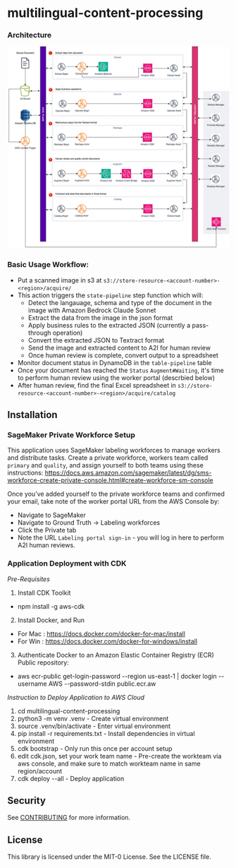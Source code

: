 # multilingual-content-processing



### Architecture

![Architecture Diagram](/docs/architecture.png)

### Basic Usage Workflow:
* Put a scanned image  in s3 at `s3://store-resource-<account-number>-<region>/acquire/`
* This action triggers the `state-pipeline` step function which will: 
  * Detect the langauage, schema and type of the document in the image with Amazon Bedrock Claude Sonnet
  * Extract the data from the image in the json format
  * Apply business rules to the extracted JSON (currently a pass-through operation)
  * Convert the extracted JSON to Textract format 
  * Send the image and extracted content to A2I for human review
  * Once human review is complete, convert output to a spreadsheet 
* Monitor document status in DynamoDB in the `table-pipeline` table
* Once your document has reached the `Status` `Augment#Waiting`, it's time to perform human review using the worker portal (descrbied below)
* After human review, find the final Excel spreadsheet in `s3://store-resource-<account-number>-<region>/acquire/catalog`


## Installation
### SageMaker Private Workforce Setup

This application uses SageMaker labeling workforces to manage workers and distribute tasks. Create a private workforce, workers team called `primary` and `quality`, and assign yourself to both teams using these instructions: https://docs.aws.amazon.com/sagemaker/latest/dg/sms-workforce-create-private-console.html#create-workforce-sm-console

Once you’ve added yourself to the private workforce teams and confirmed your email, take note of the worker portal URL from the AWS Console by:

* Navigate to SageMaker
* Navigate to Ground Truth → Labeling workforces
* Click the Private tab
* Note the URL `Labeling portal sign-in` - you will log in here to perform A2I human reviews.

### Application Deployment with CDK

*Pre-Requisites*

1. Install CDK Toolkit

- npm install -g aws-cdk

2. Install Docker, and Run

- For Mac : https://docs.docker.com/docker-for-mac/install
- For Win : https://docs.docker.com/docker-for-windows/install

3. Authenticate Docker to an Amazon Elastic Container Registry (ECR) Public repository:
- aws ecr-public get-login-password --region us-east-1 | docker login --username AWS --password-stdin public.ecr.aw

*Instruction to Deploy Application to AWS Cloud*

1. cd multilingual-content-processing
3. python3 -m venv .venv                    - Create virtual environment
3. source .venv/bin/activate                - Enter virtual environment
4. pip install -r requirements.txt          - Install dependencies in virtual environment
5. cdk bootstrap                            - Only run this once per account setup
6. edit cdk.json, set your work team name   - Pre-create the workteam via aws console, and make sure to match workteam name in same region/account
7. cdk deploy --all                         - Deploy application

## Security

See [CONTRIBUTING](CONTRIBUTING.md#security-issue-notifications) for more information.

## License

This library is licensed under the MIT-0 License. See the LICENSE file.